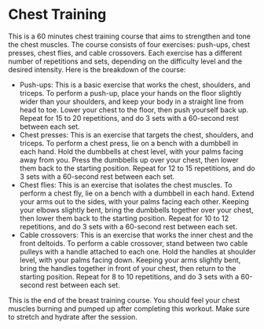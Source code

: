 # Chest Training
This is a 60 minutes chest training course that aims to strengthen and tone the chest muscles. The course consists of four exercises: push-ups, chest presses, chest flies, and cable crossovers. Each exercise has a different number of repetitions and sets, depending on the difficulty level and the desired intensity. Here is the breakdown of the course:

- Push-ups: This is a basic exercise that works the chest, shoulders, and triceps. To perform a push-up, place your hands on the floor slightly wider than your shoulders, and keep your body in a straight line from head to toe. Lower your chest to the floor, then push yourself back up. Repeat for 15 to 20 repetitions, and do 3 sets with a 60-second rest between each set.
- Chest presses: This is an exercise that targets the chest, shoulders, and triceps. To perform a chest press, lie on a bench with a dumbbell in each hand. Hold the dumbbells at chest level, with your palms facing away from you. Press the dumbbells up over your chest, then lower them back to the starting position. Repeat for 12 to 15 repetitions, and do 3 sets with a 60-second rest between each set.
- Chest flies: This is an exercise that isolates the chest muscles. To perform a chest fly, lie on a bench with a dumbbell in each hand. Extend your arms out to the sides, with your palms facing each other. Keeping your elbows slightly bent, bring the dumbbells together over your chest, then lower them back to the starting position. Repeat for 10 to 12 repetitions, and do 3 sets with a 60-second rest between each set.
- Cable crossovers: This is an exercise that works the inner chest and the front deltoids. To perform a cable crossover, stand between two cable pulleys with a handle attached to each one. Hold the handles at shoulder level, with your palms facing down. Keeping your arms slightly bent, bring the handles together in front of your chest, then return to the starting position. Repeat for 8 to 10 repetitions, and do 3 sets with a 60-second rest between each set.

This is the end of the breast training course. You should feel your chest muscles burning and pumped up after completing this workout. Make sure to stretch and hydrate after the session.
